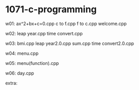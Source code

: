 # 1071-c-programming

w01:
    ax^2+bx+c=0.cpp
    c to f.cpp
    f to c.cpp
    welcome.cpp

w02:
    leap year.cpp
    time convert.cpp

w03:
    bmi.cpp
    leap year2.0.cpp
    sum.cpp
    time convert2.0.cpp
    
w04:
    menu.cpp

w05:
    menu(function).cpp
    
w06:
    day.cpp


extra:
